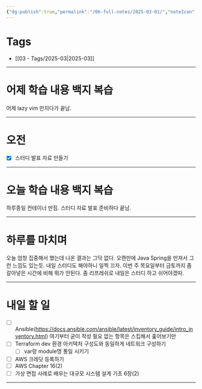 ```yaml
---
{"dg-publish":true,"permalink":"/06-full-notes/2025-03-01/","noteIcon":""}
---
```


# Tags
- [[03 - Tags/2025-03\|2025-03]]

---
# 어제 학습 내용 백지 복습
어제 lazy vim 만지다가 끝남.

---
# 오전
- [x] 스터디 발표 자료 만들기

---
# 오늘 학습 내용 백지 복습
하루종일 컨테이너 만짐. 스터디 자료 발표 준비하다 끝남.

---
# 하루를 마치며
오늘 엄청 집중해서 했는데 나온 결과는 그닥 없다.
오랜만에 Java Spring을 만져서 그런 느낌도 있는듯.
내일 스터디도 해야하니 일찍 끄자.
이번 주 목요일부터 금토까지 좀 갈아넣은 시간에 비해 뭐가 안된다.
좀 리프레쉬로 내일은 스터디 하고 쉬어야겠따.

---
# 내일 할 일
- [ ] Ansible(https://docs.ansible.com/ansible/latest/inventory_guide/intro_inventory.html) 여기부터 굳이 작성 필요 없는 항목은 스킵해서 훑어보기만
- [ ] Terraform dev 환경 아키텍처 구성도와 동일하게 네트워크 구성하기
	- [ ] var랑 module명 통일 시키기
- [ ] AWS 크레딧 등록하기
- [ ] AWS Chapter 16(2)
- [ ] 가상 면접 사례로 배우는 대규모 시스템 설계 기초 6장(2)
---